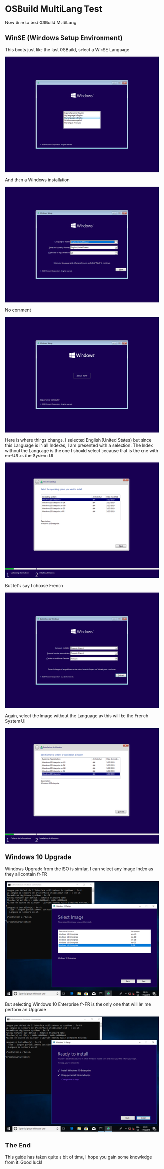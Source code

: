 # OSBuild MultiLang Test

Now time to test OSBuild MultiLang

## WinSE \(Windows Setup Environment\)

This boots just like the last OSBuild, select a WinSE Language

![](../../../../.gitbook/assets/image%20%28161%29.png)

And then a Windows installation

![](../../../../.gitbook/assets/image%20%28273%29.png)

No comment

![](../../../../.gitbook/assets/image%20%28250%29.png)

Here is where things change.  I selected English \(United States\) but since this Language is in all Indexes, I am presented with a selection.  The Index without the Language is the one I should select because that is the one with en-US as the System UI

![](../../../../.gitbook/assets/image%20%2858%29.png)

But let's say I choose French

![](../../../../.gitbook/assets/image%20%28151%29.png)

Again, select the Image without the Language as this will be the French System UI

![](../../../../.gitbook/assets/image%20%28189%29.png)

## Windows 10 Upgrade

Windows Upgrade from the ISO is similar, I can select any Image Index as they all contain fr-FR

![](../../../../.gitbook/assets/image%20%28289%29.png)

But selecting Windows 10 Enterprise fr-FR is the only one that will let me perform an Upgrade

![](../../../../.gitbook/assets/image%20%2821%29.png)

## The End

This guide has taken quite a bit of time, I hope you gain some knowledge from it.  Good luck!

